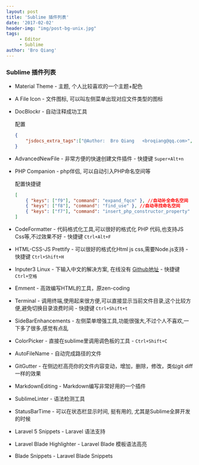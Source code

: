 ```yaml
---
layout: post
title: 'Sublime 插件列表'
date: '2017-02-02'
header-img: "img/post-bg-unix.jpg"
tags:
     - Editor
     - Sublime
author: 'Bro Qiang'
---
```


### Sublime 插件列表

- Material Theme - 主题, 个人比较喜欢的一个主题+配色

- A File Icon - 文件图标, 可以叫左侧菜单出现对应文件类型的图标

- DocBlockr - 自动注释成功工具

    配置

    ```json
    {
        "jsdocs_extra_tags":["@Author:  Bro Qiang   <broqiang@qq.com>","@DateTime {{datetime}}"],
    }
    ```

- AdvancedNewFile - 非常方便的快速创建文件插件 - 快捷键 `Super+Alt+n`

- PHP Companion - php伴侣, 可以自动引入PHP命名空间等

    配置快捷键

    ```json
    [
        { "keys": ["f9"], "command": "expand_fqcn" }, //自动补全命名空间
        { "keys": ["f8"], "command": "find_use" }, //自动寻找命名空间
        { "keys": ["f7"], "command": "insert_php_constructor_property" }, //自动生产构造函数
    ]
    ```

- CodeFormatter - 代码格式化工具,可以很好的格式化 PHP 代码,也支持JS Css等,不过效果不好 - 快捷键 `Ctrl+Alt+F`

- HTML-CSS-JS Prettify - 可以很好的格式化Html js css,需要Node.js支持 - 快捷键 `Ctrl+Shift+H`

- Inputer3 Linux - 下输入中文的解决方案, 在线没有 [Github地址](https://github.com/lanky228/Inputer3) - 快捷键 `Ctrl+空格`

- Emment - 高效编写HTML的工具，原zen-coding

- Terminal - 调用终端,使用起来很方便,可以直接显示当前文件目录,这个比较方便,避免切换目录浪费时间  - 快捷键 `Ctrl+Shift+t`

- SideBarEnhancements - 左侧菜单增强工具,功能很强大,不过个人不喜欢,一下多了很多,感觉有点乱

- ColorPicker - 直接在sublime里调用调色板的工具 - `Ctrl+Shift+C`

- AutoFileName - 自动完成路径的文件

- GitGutter - 在侧边栏高亮你的文件内容变动，增加，删除，修改，类似git diff一样的效果

- MarkdownEditing - Markdown编写非常好用的一个插件

- SublimeLinter - 语法检测工具

- StatusBarTime - 可以在状态栏显示时间, 挺有用的, 尤其是Sublime全屏开发的时候

- Laravel 5 Snippets - Laravel 语法支持

- Laravel Blade Highlighter - Laravel Blade 模板语法高亮

- Blade Snippets - Laravel Blade Snippets



